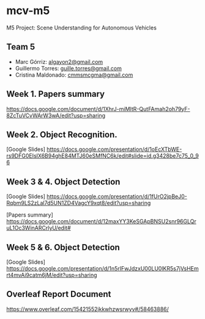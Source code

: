 # mcv-m5
M5 Project: Scene Understanding for Autonomous Vehicles

## Team 5
- Marc Górriz: algayon2@gmail.com
- Guillermo Torres: guille.torres@gmail.com
- Cristina Maldonado: cmmsmcgma@gmail.com

## Week 1. Papers summary
https://docs.google.com/document/d/1XhrJ-miMItR-QutFAmah2oh79yF-8ZcTuVCvWArW3wA/edit?usp=sharing
## Week 2. Object Recognition.
[Google Slides] https://docs.google.com/presentation/d/1oEcXTbWE-rs9DFG0EIsIX6B94ghE84MTJ60eSMfNC6k/edit#slide=id.g3428be7c75_0_96
## Week 3 & 4. Object Detection
[Google Slides] https://docs.google.com/presentation/d/1fUrO2jpBeJ0-Rqbm9LS2zLal7d5UN1ZD4VagcY9xqt8/edit?usp=sharing

[Papers summary] https://docs.google.com/document/d/12maxYY3KeSGApBNSU2snr96GLQruL1Oc3WinARCrlyU/edit#

## Week 5 & 6. Object Detection
[Google Slides] https://docs.google.com/presentation/d/1n5rIFwJdzxU00LU0lKR5s7jVsHEmrt4mvAi9catm6jM/edit?usp=sharing

## Overleaf Report Document
https://www.overleaf.com/15421552jkkwhzwsrwyv#/58463886/
